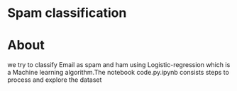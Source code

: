 # Spam classification
# About
we try to classify Email as spam and ham using Logistic-regression which is a Machine learning algorithm.The notebook code.py.ipynb consists steps to process and explore the dataset  
